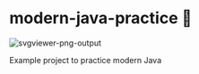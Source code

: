 # modern-java-practice 🚀
![svgviewer-png-output](https://github.com/DongJu-Na/modern-java-practice/assets/79893048/beb13885-e17a-45e8-8615-04710d933f0d)


Example project to practice modern Java
